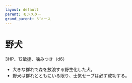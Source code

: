 ```yaml
---
layout: default
parent: モンスター
grand_parent: リソース
---
```


# 野犬

3HP、12敏捷、噛みつき（d6）

- 大きな群れで森を放浪する野生化した犬。
- 野犬は群れとともにいる限り、士気セーブは必ず成功する。
